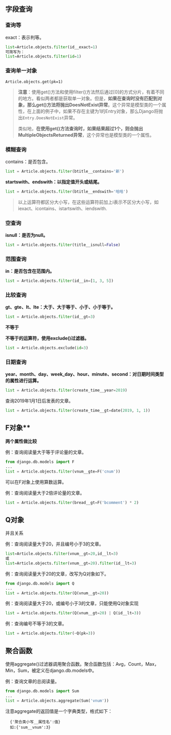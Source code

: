 ## 字段查询

###  查询等

exact：表示判等。

```python
list=Article.objects.filter(id__exact=1)
可简写为：
list=Article.objects.filter(id=1)
```

### 查询单一对象

```
Article.objects.get(pk=1)
```

> **注意**：使用get()方法和使用filter()方法然后通过[0]的方式分片，有着不同的地方。看似两者都是获取单一对象。但是，**如果在查询时没有匹配到对象，那么get()方法将抛出DoesNotExist异常**。这个异常是模型类的一个属性，在上面的例子中，如果不存在主键为1的Entry对象，那么Django将抛出`Entry.DoesNotExist`异常。
>
> 类似地，**在使用get()方法查询时，如果结果超过1个，则会抛出MultipleObjectsReturned异常**，这个异常也是模型类的一个属性。



###  模糊查询

contains：是否包含。

```python
list = Article.objects.filter(btitle__contains='新')
```
**startswith、endswith：以指定值开头或结尾。**

```python
list = Article.objects.filter(btitle__endswith='哈哈')
```
> 以上运算符都区分大小写，在这些运算符前加上i表示不区分大小写，如iexact、icontains、istartswith、iendswith.

### 空查询

**isnull：是否为null。**

```python
list = Article.objects.filter(title__isnull=False)
```

### 范围查询

**in：是否包含在范围内。**

```python
list = Article.objects.filter(id__in=[1, 3, 5])
```

###  比较查询


**gt、gte、lt、lte：大于、大于等于、小于、小于等于。**

```python
list = Article.objects.filter(id__gt=3)
```
**不等于**

**不等于的运算符，使用exclude()过滤器。**

```python
list = Article.objects.exclude(id=3)
```

### 日期查询

**year、month、day、week_day、hour、minute、second：对日期时间类型的属性进行运算。**

```python
list = Article.objects.filter(create_time__year=2019)
```
查询2019年1月1日后发表的文章。
```python
list = Article.objects.filter(create_time__gt=date(2019, 1, 1))
```

## F对象**


**两个属性做比较**

例：查询阅读量大于等于评论量的文章。
```python
from django.db.models import F
...
list = Article.objects.filter(vnum__gte=F('cnum'))
```
可以在F对象上使用算数运算。

例：查询阅读量大于2倍评论量的文章。
```python
list = Article.objects.filter(bread__gt=F('bcomment') * 2)
```

## Q对象

并且关系

例：查询阅读量大于20，并且编号小于3的文章。
```python
list=Article.objects.filter(vnum__gt=20,id__lt=3)
或
list=Article.objects.filter(vnum__gt=20).filter(id__lt=3)
```
例：查询阅读量大于20的文章，改写为Q对象如下。
```python
from django.db.models import Q
...
list = Article.objects.filter(Q(vnum__gt=20))
```
例：查询阅读量大于20，或编号小于3的文章，只能使用Q对象实现
```python
list = Article.objects.filter(Q(vnum__gt=20) | Q(id__lt=3))
```
例：查询编号不等于3的文章。
```python
list = Article.objects.filter(~Q(pk=3))
```


## 聚合函数


使用aggregate()过滤器调用聚合函数。聚合函数包括：Avg，Count，Max，Min，Sum，被定义在django.db.models中。

例：查询文章的总阅读量。
```python
from django.db.models import Sum
...
list = Article.objects.aggregate(Sum('vnum'))
```
注意aggregate的返回值是一个字典类型，格式如下：
```
  {'聚合类小写__属性名':值}
  如:{'sum__vnum':3}
```

